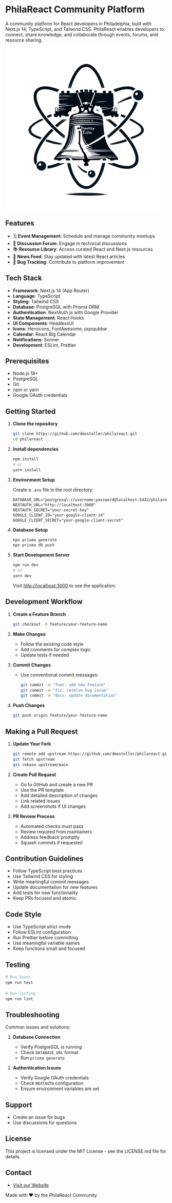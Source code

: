 # PhilaReact Community Platform

A community platform for React developers in Philadelphia, built with Next.js 14, TypeScript, and Tailwind CSS. PhilaReact enables developers to connect, share knowledge, and collaborate through events, forums, and resource sharing.

![PhilaReact Logo](/public/philly-react-4.png)

## Features

- 🗓️ **Event Management**: Schedule and manage community meetups
- 💬 **Discussion Forum**: Engage in technical discussions
- 📚 **Resource Library**: Access curated React and Next.js resources
- 📰 **News Feed**: Stay updated with latest React articles
- 🐛 **Bug Tracking**: Contribute to platform improvement

## Tech Stack

- **Framework**: Next.js 14 (App Router)
- **Language**: TypeScript
- **Styling**: Tailwind CSS
- **Database**: PostgreSQL with Prisma ORM
- **Authentication**: NextAuth.js with Google Provider
- **State Management**: React Hooks
- **UI Components**: HeadlessUI
- **Icons**: Heroicons, FontAwesome, pqoqubbw
- **Calendar**: React Big Calendar
- **Notifications**: Sonner
- **Development**: ESLint, Prettier

## Prerequisites

- Node.js 18+
- PostgreSQL
- Git
- npm or yarn
- Google OAuth credentials

## Getting Started

1. **Clone the repository**

   ```bash
   git clone https://github.com/dmostoller/philareact.git
   cd philareact
   ```

2. **Install dependencies**

   ```bash
   npm install
   # or
   yarn install
   ```

3. **Environment Setup**

   Create a `.env` file in the root directory:

   ```
   DATABASE_URL="postgresql://username:password@localhost:5432/philareact"
   NEXTAUTH_URL="http://localhost:3000"
   NEXTAUTH_SECRET="your-secret-key"
   GOOGLE_CLIENT_ID="your-google-client-id"
   GOOGLE_CLIENT_SECRET="your-google-client-secret"
   ```

4. **Database Setup**

   ```bash
   npx prisma generate
   npx prisma db push
   ```

5. **Start Development Server**

   ```bash
   npm run dev
   # or
   yarn dev
   ```

   Visit [http://localhost:3000](http://localhost:3000) to see the application.

## Development Workflow

1. **Create a Feature Branch**

   ```bash
   git checkout -b feature/your-feature-name
   ```

2. **Make Changes**

   - Follow the existing code style
   - Add comments for complex logic
   - Update tests if needed

3. **Commit Changes**

   - Use conventional commit messages:

     ```bash
     git commit -m "feat: add new feature"
     git commit -m "fix: resolve bug issue"
     git commit -m "docs: update documentation"
     ```

4. **Push Changes**

   ```bash
   git push origin feature/your-feature-name
   ```

## Making a Pull Request

1. **Update Your Fork**

   ```bash
   git remote add upstream https://github.com/dmostoller/philareact.git
   git fetch upstream
   git rebase upstream/main
   ```

2. **Create Pull Request**

   - Go to GitHub and create a new PR
   - Use the PR template
   - Add detailed description of changes
   - Link related issues
   - Add screenshots if UI changes

3. **PR Review Process**
   - Automated checks must pass
   - Review required from maintainers
   - Address feedback promptly
   - Squash commits if requested

## Contribution Guidelines

- Follow TypeScript best practices
- Use Tailwind CSS for styling
- Write meaningful commit messages
- Update documentation for new features
- Add tests for new functionality
- Keep PRs focused and atomic

## Code Style

- Use TypeScript strict mode
- Follow ESLint configuration
- Run Prettier before committing
- Use meaningful variable names
- Keep functions small and focused

## Testing

```bash
# Run tests
npm run test

# Run linting
npm run lint
```

## Troubleshooting

Common issues and solutions:

1. **Database Connection**

   - Verify PostgreSQL is running
   - Check `DATABASE_URL` format
   - Run `prisma generate`

2. **Authentication Issues**
   - Verify Google OAuth credentials
   - Check `NEXTAUTH` configuration
   - Ensure environment variables are set

## Support

- Create an issue for bugs
- Use discussions for questions

## License

This project is licensed under the MIT License - see the LICENSE.md file for details.

## Contact

- [Visit our Website](https://www.philareact.org/)

Made with ❤️ by the PhilaReact Community
